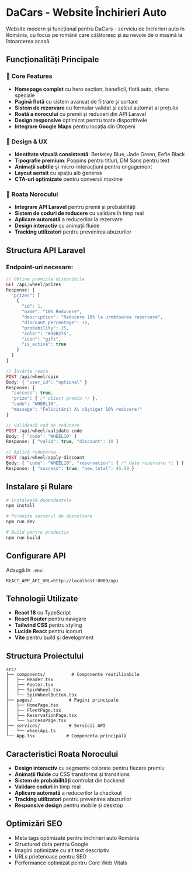 # DaCars - Website Închirieri Auto

Website modern și funcțional pentru DaCars - serviciu de închirieri auto în România, cu focus pe românii care călătoresc și au nevoie de o mașină la întoarcerea acasă.

## Funcționalități Principale

### 🎯 Core Features
- **Homepage complet** cu hero section, beneficii, flotă auto, oferte speciale
- **Pagină flotă** cu sistem avansat de filtrare și sortare
- **Sistem de rezervare** cu formular validat și calcul automat al prețului
- **Roată a norocului** cu premii și reduceri din API Laravel
- **Design responsive** optimizat pentru toate dispozitivele
- **Integrare Google Maps** pentru locația din Otopeni

### 🎨 Design & UX
- **Identitate vizuală consistentă**: Berkeley Blue, Jade Green, Eefie Black
- **Tipografie premium**: Poppins pentru titluri, DM Sans pentru text
- **Animații subtile** și micro-interacțiuni pentru engagement
- **Layout aerisit** cu spațiu alb generos
- **CTA-uri optimizate** pentru conversii maxime

### 🎡 Roata Norocului
- **Integrare API Laravel** pentru premii și probabilități
- **Sistem de coduri de reducere** cu validare în timp real
- **Aplicare automată** a reducerilor la rezervare
- **Design interactiv** cu animații fluide
- **Tracking utilizatori** pentru prevenirea abuzurilor

## Structura API Laravel

### Endpoint-uri necesare:

```php
// Obține premiile disponibile
GET /api/wheel/prizes
Response: {
  "prizes": [
    {
      "id": 1,
      "name": "10% Reducere",
      "description": "Reducere 10% la următoarea rezervare",
      "discount_percentage": 10,
      "probability": 25,
      "color": "#38B275",
      "icon": "gift",
      "is_active": true
    }
  ]
}

// Învârte roata
POST /api/wheel/spin
Body: { "user_id": "optional" }
Response: {
  "success": true,
  "prize": { /* obiect premiu */ },
  "code": "WHEEL10",
  "message": "Felicitări! Ai câștigat 10% reducere!"
}

// Validează cod de reducere
POST /api/wheel/validate-code
Body: { "code": "WHEEL10" }
Response: { "valid": true, "discount": 10 }

// Aplică reducerea
POST /api/wheel/apply-discount
Body: { "code": "WHEEL10", "reservation": { /* date rezervare */ } }
Response: { "success": true, "new_total": 45.50 }
```

## Instalare și Rulare

```bash
# Instalează dependențele
npm install

# Pornește serverul de dezvoltare
npm run dev

# Build pentru producție
npm run build
```

## Configurare API

Adaugă în `.env`:
```
REACT_APP_API_URL=http://localhost:8000/api
```

## Tehnologii Utilizate

- **React 18** cu TypeScript
- **React Router** pentru navigare
- **Tailwind CSS** pentru styling
- **Lucide React** pentru iconuri
- **Vite** pentru build și development

## Structura Proiectului

```
src/
├── components/          # Componente reutilizabile
│   ├── Header.tsx
│   ├── Footer.tsx
│   ├── SpinWheel.tsx
│   └── SpinWheelButton.tsx
├── pages/              # Pagini principale
│   ├── HomePage.tsx
│   ├── FleetPage.tsx
│   ├── ReservationPage.tsx
│   └── SuccessPage.tsx
├── services/           # Servicii API
│   └── wheelApi.ts
└── App.tsx            # Componenta principală
```

## Caracteristici Roata Norocului

- **Design interactiv** cu segmente colorate pentru fiecare premiu
- **Animații fluide** cu CSS transforms și transitions
- **Sistem de probabilități** controlat din backend
- **Validare coduri** în timp real
- **Aplicare automată** a reducerilor la checkout
- **Tracking utilizatori** pentru prevenirea abuzurilor
- **Responsive design** pentru mobile și desktop

## Optimizări SEO

- Meta tags optimizate pentru închirieri auto România
- Structured data pentru Google
- Imagini optimizate cu alt text descriptiv
- URLs prietenoase pentru SEO
- Performance optimizat pentru Core Web Vitals